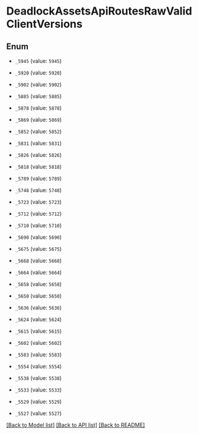 # DeadlockAssetsApiRoutesRawValidClientVersions

## Enum


* `_5945` (value: `5945`)

* `_5920` (value: `5920`)

* `_5902` (value: `5902`)

* `_5885` (value: `5885`)

* `_5878` (value: `5878`)

* `_5869` (value: `5869`)

* `_5852` (value: `5852`)

* `_5831` (value: `5831`)

* `_5826` (value: `5826`)

* `_5818` (value: `5818`)

* `_5789` (value: `5789`)

* `_5748` (value: `5748`)

* `_5723` (value: `5723`)

* `_5712` (value: `5712`)

* `_5710` (value: `5710`)

* `_5690` (value: `5690`)

* `_5675` (value: `5675`)

* `_5668` (value: `5668`)

* `_5664` (value: `5664`)

* `_5658` (value: `5658`)

* `_5650` (value: `5650`)

* `_5636` (value: `5636`)

* `_5624` (value: `5624`)

* `_5615` (value: `5615`)

* `_5602` (value: `5602`)

* `_5583` (value: `5583`)

* `_5554` (value: `5554`)

* `_5538` (value: `5538`)

* `_5533` (value: `5533`)

* `_5529` (value: `5529`)

* `_5527` (value: `5527`)


[[Back to Model list]](../README.md#documentation-for-models) [[Back to API list]](../README.md#documentation-for-api-endpoints) [[Back to README]](../README.md)


